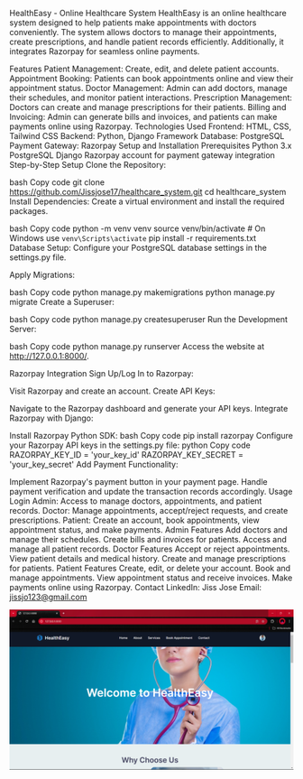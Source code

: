 HealthEasy - Online Healthcare System
HealthEasy is an online healthcare system designed to help patients make appointments with doctors conveniently. The system allows doctors to manage their appointments, create prescriptions, and handle patient records efficiently. Additionally, it integrates Razorpay for seamless online payments.

Features
Patient Management: Create, edit, and delete patient accounts.
Appointment Booking: Patients can book appointments online and view their appointment status.
Doctor Management: Admin can add doctors, manage their schedules, and monitor patient interactions.
Prescription Management: Doctors can create and manage prescriptions for their patients.
Billing and Invoicing: Admin can generate bills and invoices, and patients can make payments online using Razorpay.
Technologies Used
Frontend: HTML, CSS, Tailwind CSS
Backend: Python, Django Framework
Database: PostgreSQL
Payment Gateway: Razorpay
Setup and Installation
Prerequisites
Python 3.x
PostgreSQL
Django
Razorpay account for payment gateway integration
Step-by-Step Setup
Clone the Repository:

bash
Copy code
git clone https://github.com/Jissjose17/healthcare_system.git
cd healthcare_system
Install Dependencies:
Create a virtual environment and install the required packages.

bash
Copy code
python -m venv venv
source venv/bin/activate   # On Windows use `venv\Scripts\activate`
pip install -r requirements.txt
Database Setup:
Configure your PostgreSQL database settings in the settings.py file.

Apply Migrations:

bash
Copy code
python manage.py makemigrations
python manage.py migrate
Create a Superuser:

bash
Copy code
python manage.py createsuperuser
Run the Development Server:

bash
Copy code
python manage.py runserver
Access the website at http://127.0.0.1:8000/.

Razorpay Integration
Sign Up/Log In to Razorpay:

Visit Razorpay and create an account.
Create API Keys:

Navigate to the Razorpay dashboard and generate your API keys.
Integrate Razorpay with Django:

Install Razorpay Python SDK:
bash
Copy code
pip install razorpay
Configure your Razorpay API keys in the settings.py file:
python
Copy code
RAZORPAY_KEY_ID = 'your_key_id'
RAZORPAY_KEY_SECRET = 'your_key_secret'
Add Payment Functionality:

Implement Razorpay's payment button in your payment page.
Handle payment verification and update the transaction records accordingly.
Usage
Login
Admin: Access to manage doctors, appointments, and patient records.
Doctor: Manage appointments, accept/reject requests, and create prescriptions.
Patient: Create an account, book appointments, view appointment status, and make payments.
Admin Features
Add doctors and manage their schedules.
Create bills and invoices for patients.
Access and manage all patient records.
Doctor Features
Accept or reject appointments.
View patient details and medical history.
Create and manage prescriptions for patients.
Patient Features
Create, edit, or delete your account.
Book and manage appointments.
View appointment status and receive invoices.
Make payments online using Razorpay.
Contact
LinkedIn: Jiss Jose
Email: jissjo123@gmail.com


![userpage](<Screenshot 2024-08-13 123606.png>)